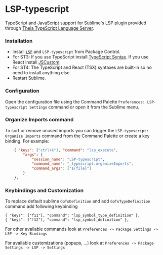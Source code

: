 # LSP-typescript

TypeScript and JavaScript support for Sublime's LSP plugin provided through [Theia TypeScript Language Server](https://github.com/theia-ide/typescript-language-server).

### Installation

 * Install [`LSP`](https://packagecontrol.io/packages/LSP) and `LSP-typescript` from Package Control.
 * For ST3: If you use TypeScript install [TypeScript Syntax](https://packagecontrol.io/packages/TypeScript%20Syntax). If you use React install [JSCustom](https://packagecontrol.io/packages/JSCustom).
 * For ST4: The TypeScript and React (TSX) syntaxes are built-in so no need to install anything else.
 * Restart Sublime.

### Configuration

Open the configuration file using the Command Palette `Preferences: LSP-typescript Settings` command or open it from the Sublime menu.

### Organize Imports command

To sort or remove unused imports you can trigger the `LSP-typescript: Organize Imports` command from the Command Palette or create a key binding. For example:

```json
    { "keys": ["ctrl+k"], "command": "lsp_execute",
        "args": {
            "session_name": "LSP-typescript",
            "command_name": "_typescript.organizeImports",
            "command_args": ["${file}"]
        }
    },
```

### Keybindings and Customization

To replace default sublime `GoToDefinition` and add `GoToTypeDefinition` command add following keybinding
```
{ "keys": ["f11"], "command": "lsp_symbol_type_definition" },
{ "keys": ["f12"], "command": "lsp_symbol_definition" },
```
For other available commands look at `Preferences -> Package Settings -> LSP -> Key Bindings`

For available customizations (popups, ...) look at `Preferences -> Package Settings -> LSP -> Settings`
